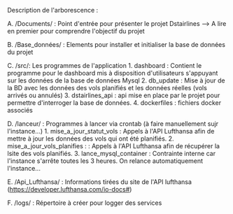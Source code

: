 Description de l'arborescence :

A. /Documents/ : Point d'entrée pour présenter le projet Dstairlines --> A lire en premier pour comprendre l'objectif du projet

B. /Base_données/ : Elements pour installer et initialiser la base de données du projet 

C. /src/: Les programmes de l'application
	1. dashboard : Contient le programme pour le dashboard mis à disposition d'utilisateurs s'appuyant sur les données de la base de données Mysql
	2. db_update : Mise à jour de la BD avec les données des vols planifiés et les données réelles (vols arrivés ou annulés)
	3. dstairlines_api : api mise en place par le projet pour permettre d'interroger la base de données.
	4. dockerfiles : fichiers docker associés

D. /lanceur/ : Programmes à lancer via crontab (à faire manuellement sujr l'instance...)
	1. mise_a_jour_statut_vols : Appels à l'API Lufthansa afin de mettre à jour les données des vols qui ont été planifiés. 
	2. mise_a_jour_vols_planifies : : Appels à l'API Lufthansa afin de récupérer la lsite des vols planifiés.
	3. lance_mysql_container : Contrainte interne car l'instance s'arrête toutes les 3 heures. On relance automatiquement l'instance...

E. /Api_Lufthansa/ : Informations tirées du site de l'API lufthansa (https://developer.lufthansa.com/io-docs#)



F. /logs/ : Répertoire à créer pour logger des services
